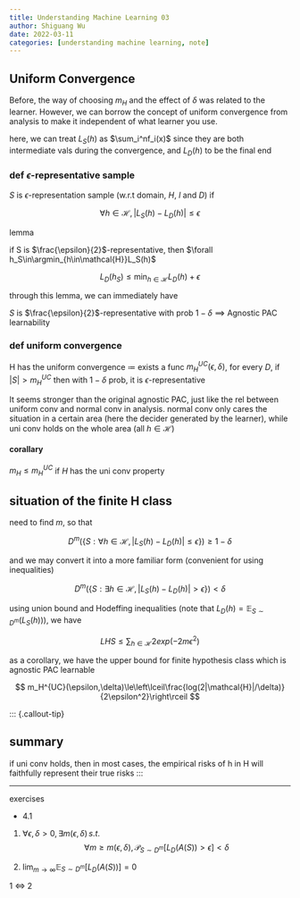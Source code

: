 ```yaml
---
title: Understanding Machine Learning 03
author: Shiguang Wu
date: 2022-03-11
categories: [understanding machine learning, note]
---
```


## Uniform Convergence

Before, the way of choosing $m_H$ and the effect of $\delta$ was related to the learner. However, we can borrow the concept of uniform convergence from analysis to make it independent of what learner you use.

here, we can treat $L_S(h)$ as $\sum_i^nf_i(x)$ since they are both intermediate vals during the convergence, and $L_D(h)$ to be the final end

### def $\epsilon$-representative sample

$S$ is $\epsilon$-representation sample (w.r.t domain, $H$, $l$ and $D$) if

$$
\forall h\in\mathcal{H},\, |L_S(h)-L_D(h)|\le \epsilon
$$

lemma

if S is $\frac{\epsilon}{2}$-representative, then $\forall h_S\in\argmin_{h\in\mathcal{H}}L_S(h)$

$$
L_D(h_S)\le \min_{h\in\mathcal{H}}L_D(h)+\epsilon
$$

through this lemma, we can immediately have

$S$ is $\frac{\epsilon}{2}$-representative with prob $1-\delta$ $\implies$ Agnostic PAC learnability

### def uniform convergence

H has the uniform convergence $\coloneqq$ exists a func $m_H^{UC}(\epsilon, \delta)$, for every $D$, if $|S|\gt m_H^{UC}$ then with $1-\delta$ prob, it is $\epsilon$-representative

It seems stronger than the original agnostic PAC, just like the rel between uniform conv and normal conv in analysis. normal conv only cares the situation in a certain area (here the decider generated by the learner), while uni conv holds on the whole area (all $h\in\mathcal{H}$)

#### corallary

$m_H\le m_H^{UC}$ if $H$ has the uni conv property

## situation of the finite H class

need to find $m$, so that

$$
D^m(\{S:\forall h\in \mathcal{H},|L_S(h)-L_D(h)|\le\epsilon\})\ge 1-\delta
$$

and we may convert it into a more familiar form (convenient for using inequalities)

$$
D^m(\{S:\exists h\in \mathcal{H},|L_S(h)-L_D(h)|\gt\epsilon\})\lt \delta
$$

using union bound and Hodeffing inequalities (note that $L_D(h)=\mathbb{E}_{S\sim D^m}(L_S(h))$), we have

$$
LHS\le\sum_{h\in\mathcal{H}}2exp(-2m\epsilon^2)
$$

as a corollary, we have the upper bound for finite hypothesis class which is agnostic PAC learnable

$$
m_H^{UC}(\epsilon,\delta)\le\left\lceil\frac{log(2|\mathcal{H}|/\delta)}{2\epsilon^2}\right\rceil
$$


::: {.callout-tip}
## summary

if uni conv holds, then in most cases, the empirical risks of h in H will faithfully represent their true risks
:::

---

exercises

- 4.1

1. $\forall \epsilon,\delta\gt 0,\exists m(\epsilon,\delta)\,s.t.$
$$
\forall m\ge m(\epsilon,\delta),\,\mathcal{P}_{S\sim D^m}[L_D(A(S))\gt\epsilon]\lt\delta$$

1. $\lim_{m\to \infty}\mathbb{E}_{S\sim D^m}[L_D(A(S))]=0$

1 $\iff$ 2
